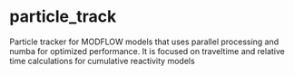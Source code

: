 # particle_track
Particle tracker for MODFLOW models that uses parallel processing and numba for optimized performance. It is focused on traveltime and relative time calculations for cumulative reactivity models
